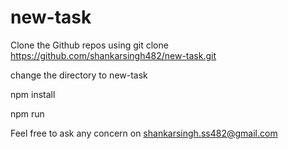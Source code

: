# new-task
Clone the Github repos using git clone https://github.com/shankarsingh482/new-task.git




change the directory to new-task


npm install



npm run 




Feel free to ask any concern on shankarsingh.ss482@gmail.com  
